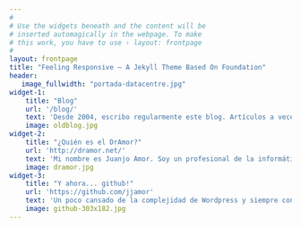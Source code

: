 ```yaml
---
#
# Use the widgets beneath and the content will be
# inserted automagically in the webpage. To make
# this work, you have to use › layout: frontpage
#
layout: frontpage
title: "Feeling Responsive – A Jekyll Theme Based On Foundation"
header:
   image_fullwidth: "portada-datacentre.jpg"
widget-1:
    title: "Blog"
    url: '/blog/'
    text: 'Desde 2004, escribo regularmente este blog. Artículos a veces de índole social, pero sobre todo de carácter técnico. Principalmente sobre el paradigma que más me ha motivado siempre: el <em>open source</em> o software libre. Pero ojo, que puede que cuele hasta ¡recetas de cocina!'
    image: oldblog.jpg
widget-2:
    title: "¿Quién es el DrAmor?"
    url: 'http://dramor.net/'
    text: 'Mi nombre es Juanjo Amor. Soy un profesional de la informática especialista en sistemas Unix/Linux y durante mucho tiempo, <em>activista</em> del modelo de software libre. Inquietudes diversas me han llevado a pasar de empresa a investigación y viceversa. Pero DrAmor es, sobre todo, una pequeña broma que hicimos unos amigos hace muchos años.'
    image: dramor.jpg
widget-3:
    title: "Y ahora... github!"
    url: 'https://github.com/jjamor'
    text: 'Un poco cansado de la complejidad de Wordpress y siempre convencido en que hay que mostrar todas las cartas, renové mis páginas tanto principal como Blog (esta última gracias a la plantilla <em>Feeling Responsive</em> de <a href="http://twitter.com/phlow">@phlow</a>). Y como digo, mostrando todas mis cartas y las de los demás que, sin querer, me ayudaron. En Github, por supuesto.'
    image: github-303x182.jpg
---
```


